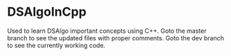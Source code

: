 # DSAlgoInCpp
Used to learn DSAlgo important concepts using C++.
Goto the master branch to see the updated files with proper comments.
Goto the dev branch to see the currently working code.
